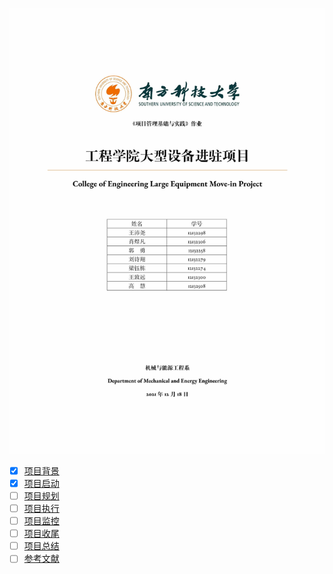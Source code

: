 ![](docs/static/image/cover.jpg)

- [x] [项目背景](docs/section/background.md)
- [x] [项目启动](docs/section/initiate.md)
- [ ] [项目规划](docs/section/plan.md)
- [ ] [项目执行](docs/section/execute.md)
- [ ] [项目监控](docs/section/monitor.md)
- [ ] [项目收尾](docs/section/close.md)
- [ ] [项目总结](docs/section/conclusion.md)
- [ ] [参考文献](docs/section/reference.md)
